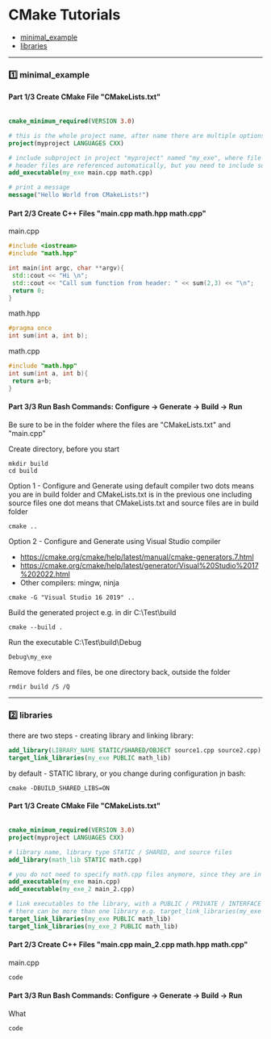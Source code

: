 # CMake Tutorials

* [minimal_example](#minimal_example)
* [libraries](#libraries)



___

<a name="minimal_example"></a>

### :one: minimal_example 
#### Part 1/3 Create CMake File "CMakeLists.txt"

``` cmake

cmake_minimum_required(VERSION 3.0)

# this is the whole project name, after name there are multiple options
project(myproject LANGUAGES CXX)

# include subproject in project "myproject" named "my_exe", where file "main.cpp" will be aďded
# header files are referenced automatically, but you need to include source files
add_executable(my_exe main.cpp math.cpp)

# print a message
message("Hello World from CMakeLists!")


```

#### Part 2/3 Create C++ Files "main.cpp math.hpp math.cpp"

main.cpp
``` cpp
#include <iostream>
#include "math.hpp"

int main(int argc, char **argv){
 std::cout << "Hi \n";
 std::cout << "Call sum function from header: " << sum(2,3) << "\n";
 return 0;
}

```

math.hpp
``` hpp
#pragma once
int sum(int a, int b);
```

math.cpp
``` cpp
#include "math.hpp"
int sum(int a, int b){
 return a+b;
}
```

#### Part 3/3 Run Bash Commands: Configure -> Generate -> Build -> Run


Be sure to be in the folder where the files are "CMakeLists.txt" and "main.cpp" 

Create directory, before you start
```
mkdir build
cd build
```


Option 1 - Configure and Generate using default compiler 
two dots means you are in build folder and CMakeLists.txt is in the previous one including source files
one dot means that CMakeLists.txt and source files are in build folder
```
cmake .. 
```

Option 2 - Configure and Generate using Visual Studio compiler
* https://cmake.org/cmake/help/latest/manual/cmake-generators.7.html
* https://cmake.org/cmake/help/latest/generator/Visual%20Studio%2017%202022.html
* Other compilers: mingw, ninja
```
cmake -G "Visual Studio 16 2019" ..
```
 
Build the generated project e.g. in dir C:\Test\build
```
cmake --build .
```

Run the executable C:\Test\build\Debug
```
Debug\my_exe
```

Remove folders and files, be one directory back, outside the folder
```
rmdir build /S /Q
```

___

<a name="libraries"></a>
### :two: libraries

there are two steps - creating library and linking library:

``` cmake
add_library(LIBRARY_NAME STATIC/SHARED/OBJECT source1.cpp source2.cpp)
target_link_libraries(my_exe PUBLIC math_lib)
```

by default - STATIC library, or you change during configuration jn bash:
```
cmake -DBUILD_SHARED_LIBS=ON
```

#### Part 1/3 Create CMake File "CMakeLists.txt"
``` cmake

cmake_minimum_required(VERSION 3.0)
project(myproject LANGUAGES CXX)

# library name, library type STATIC / SHARED, and source files
add_library(math_lib STATIC math.cpp)

# you do not need to specify math.cpp files anymore, since they are in math_lib
add_executable(my_exe main.cpp)
add_executable(my_exe_2 main_2.cpp)

# link executables to the library, with a PUBLIC / PRIVATE / INTERFACE keyword
# there can be more than one library e.g. target_link_libraries(my_exe PUBLIC math_lib other_library_1 other_library_2)
target_link_libraries(my_exe PUBLIC math_lib)
target_link_libraries(my_exe_2 PUBLIC math_lib)
```

#### Part 2/3 Create C++ Files "main.cpp main_2.cpp math.hpp math.cpp"

main.cpp
``` cpp
code
```

#### Part 3/3 Run Bash Commands: Configure -> Generate -> Build -> Run
What
```
code
```


